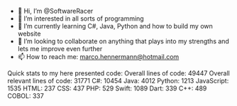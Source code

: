 - 👋 Hi, I’m @SoftwareRacer
- 👀 I’m interested in all sorts of programming
- 🌱 I’m currently learning C#, Java, Python and how to build my own website
- 💞️ I’m looking to collaborate on anything that plays into my strengths and lets me improve even further
- 📫 How to reach me: marco.hennermann@hotmail.com

Quick stats to my here presented code:
Overall lines of code: 49447
Overall relevant lines of code: 31771
C#: 10454
Java: 4012
Python: 1213
JavaScript: 1535
HTML: 237
CSS: 437
PHP: 529
Swift: 1089
Dart: 339
C++: 489
COBOL: 337

<!---
SoftwareRacer/SoftwareRacer is a ✨ special ✨ repository because its `README.md` (this file) appears on your GitHub profile.
You can click the Preview link to take a look at your changes.
--->
